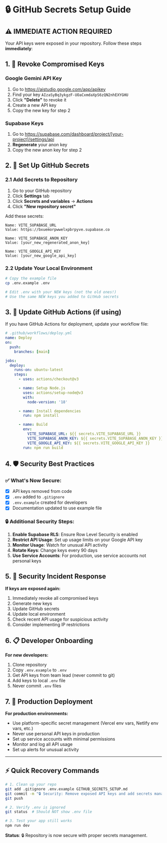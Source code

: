 # 🔒 GitHub Secrets Setup Guide

## ⚠️ IMMEDIATE ACTION REQUIRED

Your API keys were exposed in your repository. Follow these steps **immediately**:

## 1. 🚨 Revoke Compromised Keys

### Google Gemini API Key
1. Go to https://aistudio.google.com/app/apikey
2. Find your key `AIzaSyBq3ykgzF-UOaCxmdaXpS6zQN2nhEXYGHU`
3. Click **"Delete"** to revoke it
4. Create a new API key
5. Copy the new key for step 2

### Supabase Keys
1. Go to https://supabase.com/dashboard/project/[your-project]/settings/api
2. **Regenerate** your anon key
3. Copy the new anon key for step 2

## 2. 🔑 Set Up GitHub Secrets

### 2.1 Add Secrets to Repository
1. Go to your GitHub repository
2. Click **Settings** tab
3. Click **Secrets and variables** → **Actions**
4. Click **"New repository secret"**

Add these secrets:

```
Name: VITE_SUPABASE_URL
Value: https://bxuemorpwwelxpbrpyve.supabase.co

Name: VITE_SUPABASE_ANON_KEY
Value: [your_new_regenerated_anon_key]

Name: VITE_GOOGLE_API_KEY
Value: [your_new_google_api_key]
```

### 2.2 Update Your Local Environment
```bash
# Copy the example file
cp .env.example .env

# Edit .env with your NEW keys (not the old ones!)
# Use the same NEW keys you added to GitHub secrets
```

## 3. 🚀 Update GitHub Actions (if using)

If you have GitHub Actions for deployment, update your workflow file:

```yaml
# .github/workflows/deploy.yml
name: Deploy
on:
  push:
    branches: [main]

jobs:
  deploy:
    runs-on: ubuntu-latest
    steps:
      - uses: actions/checkout@v3

      - name: Setup Node.js
        uses: actions/setup-node@v3
        with:
          node-version: '18'

      - name: Install dependencies
        run: npm install

      - name: Build
        env:
          VITE_SUPABASE_URL: ${{ secrets.VITE_SUPABASE_URL }}
          VITE_SUPABASE_ANON_KEY: ${{ secrets.VITE_SUPABASE_ANON_KEY }}
          VITE_GOOGLE_API_KEY: ${{ secrets.VITE_GOOGLE_API_KEY }}
        run: npm run build
```

## 4. 🛡️ Security Best Practices

### ✅ What's Now Secure:
- [x] API keys removed from code
- [x] `.env` added to `.gitignore`
- [x] `.env.example` created for developers
- [x] Documentation updated to use example file

### 🔒 Additional Security Steps:
1. **Enable Supabase RLS**: Ensure Row Level Security is enabled
2. **Restrict API Usage**: Set up usage limits on your Google API key
3. **Monitor Usage**: Watch for unusual API activity
4. **Rotate Keys**: Change keys every 90 days
5. **Use Service Accounts**: For production, use service accounts not personal keys

## 5. 🚨 Security Incident Response

**If keys are exposed again:**
1. Immediately revoke all compromised keys
2. Generate new keys
3. Update GitHub secrets
4. Update local environment
5. Check recent API usage for suspicious activity
6. Consider implementing IP restrictions

## 6. 📋 Developer Onboarding

**For new developers:**
1. Clone repository
2. Copy `.env.example` to `.env`
3. Get API keys from team lead (never commit to git)
4. Add keys to local `.env` file
5. Never commit `.env` files

## 7. 🚀 Production Deployment

**For production environments:**
- Use platform-specific secret management (Vercel env vars, Netlify env vars, etc.)
- Never use personal API keys in production
- Set up service accounts with minimal permissions
- Monitor and log all API usage
- Set up alerts for unusual activity

---

## ⚡ Quick Recovery Commands

```bash
# 1. Clean up your repo
git add .gitignore .env.example GITHUB_SECRETS_SETUP.md
git commit -m "🔒 Security: Remove exposed API keys and add secrets management"
git push

# 2. Verify .env is ignored
git status  # Should NOT show .env file

# 3. Test your app still works
npm run dev
```

**Status**: 🔒 Repository is now secure with proper secrets management.